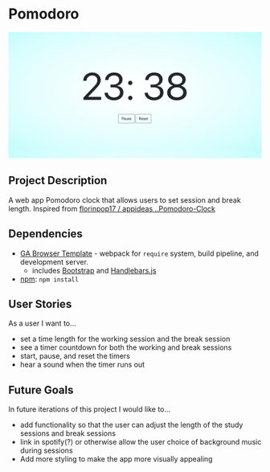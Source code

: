 # Pomodoro

![](public/screenshot.jpeg)

## Project Description
A web app Pomodoro clock that allows users to set session and break length.  Inspired from [florinpop17 / appideas ..Pomodoro-Clock](https://github.com/florinpop17/app-ideas/blob/master/Projects/1-Beginner/Pomodoro-Clock.md)

## Dependencies
* [GA Browser Template](https://git.generalassemb.ly/ga-wdi-boston/browser-template) - webpack for `require` system, build pipeline, and development server.
  - includes [Bootstrap](https://getbootstrap.com/docs/4.5/getting-started/introduction/) and [Handlebars.js](https://handlebarsjs.com/guide/)
* [npm](https://www.npmjs.com/): `npm install`

## User Stories
As a user I want to...
* set a time length for the working session and the break session
* see a timer countdown for both the working and break sessions
* start, pause, and reset the timers
* hear a sound when the timer runs out

## Future Goals
In future iterations of this project I would like to...
* add functionality so that the user can adjust the length of the study sessions and break sessions
* link in spotify(?) or otherwise allow the user choice of background music during sessions
* Add more styling to make the app more visually appealing
